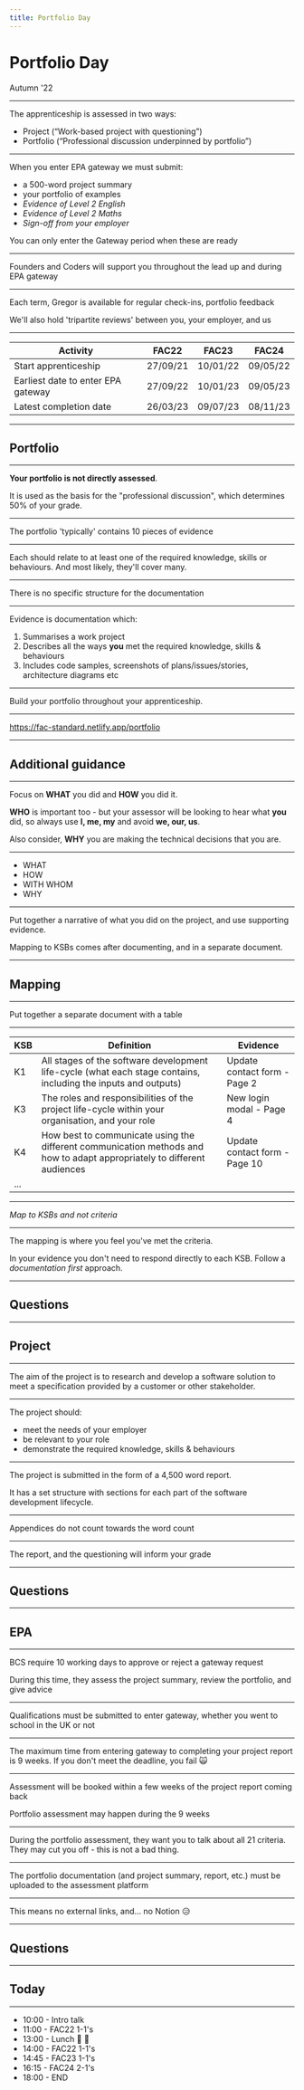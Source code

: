 ```yaml
---
title: Portfolio Day
---
```


# Portfolio Day

Autumn '22

---

The apprenticeship is assessed in two ways:

- Project (“Work-based project with questioning”)
- Portfolio (“Professional discussion underpinned by portfolio”)

---

When you enter EPA gateway we must submit:

- a 500-word project summary
- your portfolio of examples
- _Evidence of Level 2 English_
- _Evidence of Level 2 Maths_
- _Sign-off from your employer_

You can only enter the Gateway period when these are ready

---

Founders and Coders will support you throughout the lead up and during EPA gateway

---

Each term, Gregor is available for regular check-ins, portfolio feedback

We'll also hold 'tripartite reviews' between you, your employer, and us

---

| Activity                           | FAC22    | FAC23    | FAC24    |
| ---------------------------------- | -------- | -------- | -------- |
| Start apprenticeship               | 27/09/21 | 10/01/22 | 09/05/22 |
| Earliest date to enter EPA gateway | 27/09/22 | 10/01/23 | 09/05/23 |
| Latest completion date             | 26/03/23 | 09/07/23 | 08/11/23 |

---

## Portfolio

---

**Your portfolio is not directly assessed**.

It is used as the basis for the "professional discussion", which determines 50% of your grade.

---

The portfolio 'typically' contains 10 pieces of evidence

---

Each should relate to at least one of the required knowledge, skills or behaviours. And most likely, they'll cover many.

---

There is no specific structure for the documentation

---

Evidence is documentation which:

1. Summarises a work project
1. Describes all the ways **you** met the required knowledge, skills & behaviours
1. Includes code samples, screenshots of plans/issues/stories, architecture diagrams etc

---

Build your portfolio throughout your apprenticeship.

---

https://fac-standard.netlify.app/portfolio

---

## Additional guidance

---

Focus on **WHAT** you did and **HOW** you did it.

**WHO** is important too - but your assessor will be looking to hear what **you** did, so always use **I, me, my** and avoid **we, our, us**.

Also consider, **WHY** you are making the technical decisions that you are.

---

- WHAT
- HOW
- WITH WHOM
- WHY

---

Put together a narrative of what you did on the project, and use supporting evidence.

Mapping to KSBs comes after documenting, and in a separate document.

---

## Mapping

---

Put together a separate document with a table

---

| KSB | Definition                                                                                                              | Evidence                      |
| --- | ----------------------------------------------------------------------------------------------------------------------- | ----------------------------- |
| K1  | All stages of the software development life-cycle (what each stage contains, including the inputs and outputs)          | Update contact form - Page 2  |
| K3  | The roles and responsibilities of the project life-cycle within your organisation, and your role                        | New login modal - Page 4      |
| K4  | How best to communicate using the different communication methods and how to adapt appropriately to different audiences | Update contact form - Page 10 |
| ... |                                                                                                                         |                               |

---

_Map to KSBs and not criteria_

---

The mapping is where you feel you've met the criteria.

In your evidence you don't need to respond directly to each KSB. Follow a _documentation first_ approach.

---

## Questions

---

## Project

---

The aim of the project is to research and develop a software solution to meet a specification provided by a customer or other stakeholder.

---

The project should:

- meet the needs of your employer
- be relevant to your role
- demonstrate the required knowledge, skills & behaviours

---

The project is submitted in the form of a 4,500 word report.

It has a set structure with sections for each part of the software development lifecycle.

---

Appendices do not count towards the word count

---

The report, and the questioning will inform your grade

---

## Questions

---

## EPA

---

BCS require 10 working days to approve or reject a gateway request

During this time, they assess the project summary, review the portfolio, and give advice

---

Qualifications must be submitted to enter gateway, whether you went to school in the UK or not

---

The maximum time from entering gateway to completing your project report is 9 weeks. If you don't meet the deadline, you fail 🙀

---

Assessment will be booked within a few weeks of the project report coming back

Portfolio assessment may happen during the 9 weeks

---

During the portfolio assessment, they want you to talk about all 21 criteria. They may cut you off - this is not a bad thing.

---

The portfolio documentation (and project summary, report, etc.) must be uploaded to the assessment platform

---

This means no external links, and... no Notion 😥

---

## Questions

---

## Today

---

- 10:00 - Intro talk
- 11:00 - FAC22 1-1's
- 13:00 - Lunch 🥗 🥙
- 14:00 - FAC22 1-1's
- 14:45 - FAC23 1-1's
- 16:15 - FAC24 2-1's
- 18:00 - END
